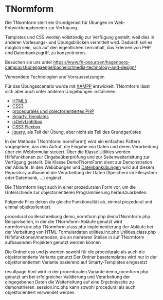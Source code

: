 # TNormform
Die TNormform stellt ein Grundgerüst für Übungen im Web-Entwicklungsbereich zur Verfügung.

Templates und CSS werden vollständig zur Verfügung gestellt, weil dies in anderen Vorlesungs- und Übungsblöcken
vermittelt wird. Dadurch soll es möglich sein, sich auf den eigentlichen Lerninhalt, das Erlernen von PHP und Datenbankzugriff,
zu konzentrieren.

Besuchen sie uns unter https://www.fh-ooe.at/en/hagenberg-campus/studiengaenge/bachelor/media-technology-and-design/

Verwendete Technologien und Vorraussetzungen

Für das Übungsscenario wurde mit [XAMPP](https://www.apachefriends.org/de/index.html)  entwickelt. TNormform lässt sich aber auch unter anderen Umgebungen
installieren.

* [HTML5](https://www.w3.org/TR/html5/)
* [CSS3](https://www.w3.org/Style/CSS/specs)
* [procedurales und objectorientiertes PHP](http://php.net/)
* [Smarty Templates](http://www.smarty.net/)
* [jsOnlyLightbox](https://github.com/felixhagspiel/jsOnlyLightbox)
* [CSS3 Flexbox](https://www.w3.org/TR/css-flexbox-1/)
* [jquery](https://jquery.com/), als Teil der Übung, aber nicht als Teil des Grundgerüstes 


In der Methode TNormform::normForm() wird ein einfaches Pattern vorgegeben, das den Aufruf, die Eingabe von Daten und deren Verarbeitung über ein Webformular steuert.
Über die Klasse Utilities werden Hilfsfunktionen zur Eingabeüberprüfung und zur Seitenweiterleitung zur Verfügung gestellt.
Die Klasse DemoTNormForm dient zur Demonstration der Abläufe. 
In den Webübungen und [Datenbankübungen](https://github.com/Digital-Media/MH_DBA-DAB_OnlineShop) wird auf diesem Repository aufbauend die Verarbeitung der Daten (Speichern im Filesystem oder Datenbank, ...) ergänzt.

Die TNormform liegt auch in einer prozeduralen Form vor, um die Unterschiede zur objectorientieren Programmierung herauszuarbeiten.

Folgende Files deken die gleiche Funktionalität ab, einmal prozedural und einmal objektorientiert.

procedural         oo                     Beschreibung
demo_normform.php  demoTNormform.php      Beispielseiten, in der die TNormform-Abläufe genutzt wird
normform.inc.php   TNormform.class.php    Implementierung der Abläufe bei der Verbeitung von HTML-Formulardaten
utilities.inc.php  Utilities.class.php    Hilfsfunktionen/methoden, die an mehreren Stellen in auf TNormform aufbauenden Projekten genutzt werden können

Die Ordner css und js werden sowohl für die procedurale als auch die objektorientierte Variante genutzt
Der Ordner basetemplates wird nur in der objektorientierten Variante basierend auf Smarty-Templates eingesetzt

resultpage.html wird in der proceduralen Variante demo_normform.php genutzt um bei erfolgreicher Validierung und Verarbeitung der eingegebenen Daten die Weiterleitung auf eine Ergebnisseite zu demonstrieren.
session.inc.php kann sowohl procedural als auch objektorientiert verwendet werden


